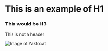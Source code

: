 # This is an example of H1
### This would be H3
This is not a header


![Image of Yaktocat](https://octodex.github.com/images/yaktocat.png)
